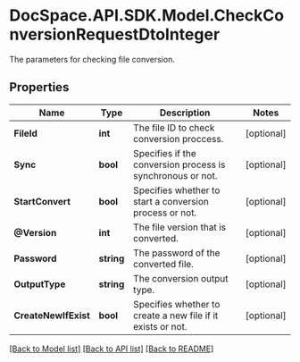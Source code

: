 # DocSpace.API.SDK.Model.CheckConversionRequestDtoInteger
The parameters for checking file conversion.

## Properties

Name | Type | Description | Notes
------------ | ------------- | ------------- | -------------
**FileId** | **int** | The file ID to check conversion proccess. | [optional] 
**Sync** | **bool** | Specifies if the conversion process is synchronous or not. | [optional] 
**StartConvert** | **bool** | Specifies whether to start a conversion process or not. | [optional] 
**@Version** | **int** | The file version that is converted. | [optional] 
**Password** | **string** | The password of the converted file. | [optional] 
**OutputType** | **string** | The conversion output type. | [optional] 
**CreateNewIfExist** | **bool** | Specifies whether to create a new file if it exists or not. | [optional] 

[[Back to Model list]](../README.md#documentation-for-models) [[Back to API list]](../README.md#documentation-for-api-endpoints) [[Back to README]](../README.md)

